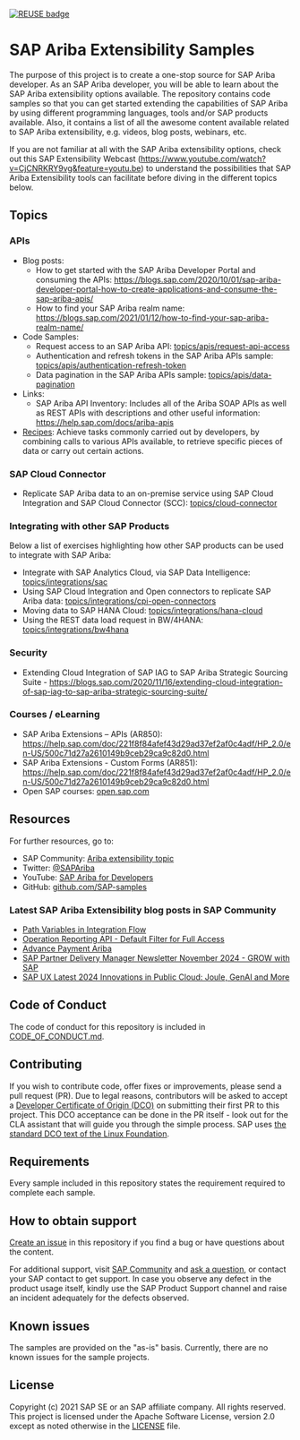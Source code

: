 [![REUSE badge](https://api.reuse.software/badge/github.com/SAP-samples/ariba-extensibility-samples)](https://api.reuse.software/info/github.com/SAP-samples/ariba-extensibility-samples)

# SAP Ariba Extensibility Samples
The purpose of this project is to create a one-stop source for SAP Ariba developer. As an SAP Ariba developer, you will be able to learn about the SAP Ariba extensibility options available. The repository contains code samples so that you can get started extending the capabilities of SAP Ariba by using different programming languages, tools and/or SAP products available. Also, it contains a list of all the awesome content available related to SAP Ariba extensibility, e.g. videos, blog posts, webinars, etc. 

If you are not familiar at all with the SAP Ariba extensibility options, check out this SAP Extensibility Webcast (https://www.youtube.com/watch?v=CjCNRKRY9vg&feature=youtu.be) to understand the possibilities that SAP Ariba Extensibility tools can facilitate before diving in the different topics below. 


## Topics

### APIs
- Blog posts: 
  - How to get started with the SAP Ariba Developer Portal and consuming the APIs: https://blogs.sap.com/2020/10/01/sap-ariba-developer-portal-how-to-create-applications-and-consume-the-sap-ariba-apis/
  - How to find your SAP Ariba realm name: https://blogs.sap.com/2021/01/12/how-to-find-your-sap-ariba-realm-name/ 
- Code Samples:
  - Request access to an SAP Ariba API: [topics/apis/request-api-access](topics/apis/request-api-access/)
  - Authentication and refresh tokens in the SAP Ariba APIs sample: [topics/apis/authentication-refresh-token](topics/apis/authentication-refresh-tokens/)
  - Data pagination in the SAP Ariba APIs sample: [topics/apis/data-pagination](topics/apis/data-pagination/)
- Links:
  - SAP Ariba API Inventory: Includes all of the Ariba SOAP APIs as well as REST APIs with descriptions and other useful information: https://help.sap.com/docs/ariba-apis
- [Recipes](./topics/apis/recipes): Achieve tasks commonly carried out by developers, by combining calls to various APIs available, to retrieve specific pieces of data or carry out certain actions.

### SAP Cloud Connector
- Replicate SAP Ariba data to an on-premise service using SAP Cloud Integration and SAP Cloud Connector (SCC): [topics/cloud-connector](topics/cloud-connector/)
### Integrating with other SAP Products

Below a list of exercises highlighting how other SAP products can be used to integrate with SAP Ariba:
- Integrate with SAP Analytics Cloud, via SAP Data Intelligence: [topics/integrations/sac](topics/integrations/sac/)
- Using SAP Cloud Integration and Open connectors to replicate SAP Ariba data: [topics/integrations/cpi-open-connectors](topics/integrations/cpi-open-connectors)
- Moving data to SAP HANA Cloud: [topics/integrations/hana-cloud](topics/integrations/hana-cloud/)
- Using the REST data load request in BW/4HANA: [topics/integrations/bw4hana](topics/integrations/bw4hana/)

### Security
- Extending Cloud Integration of SAP IAG to SAP Ariba Strategic Sourcing Suite - https://blogs.sap.com/2020/11/16/extending-cloud-integration-of-sap-iag-to-sap-ariba-strategic-sourcing-suite/

### Courses / eLearning
- SAP Ariba Extensions – APIs (AR850): https://help.sap.com/doc/221f8f84afef43d29ad37ef2af0c4adf/HP_2.0/en-US/500c71d27a2610149b9ceb29ca9c82d0.html
- SAP Ariba Extensions - Custom Forms (AR851): https://help.sap.com/doc/221f8f84afef43d29ad37ef2af0c4adf/HP_2.0/en-US/500c71d27a2610149b9ceb29ca9c82d0.html
- Open SAP courses: [open.sap.com](https://open.sap.com/courses?q=SAP%20Ariba)


## Resources

For further resources, go to:

- SAP Community: [Ariba extensibility topic](https://community.sap.com/topics/ariba-extensibility)
- Twitter: [@SAPAriba](https://twitter.com/sapariba)
- YouTube: [SAP Ariba for Developers](https://www.youtube.com/watch?v=oXW3SBCadoI&list=PL6RpkC85SLQDXSLHrSPtu8wztzDs8kYPX)
- GitHub: [github.com/SAP-samples](http://github.com/SAP-Samples)


### Latest SAP Ariba Extensibility blog posts in SAP Community
<!-- SAP-COMMUNITY-ARIBA-EXTENSIBILITY:START -->
- [Path Variables in Integration Flow](https://community.sap.com/t5/technology-q-a/path-variables-in-integration-flow/qaq-p/13953651)
- [Operation Reporting API - Default Filter for Full Access](https://community.sap.com/t5/spend-management-q-a/operation-reporting-api-default-filter-for-full-access/qaq-p/13950264)
- [Advance Payment Ariba](https://community.sap.com/t5/supply-chain-management-q-a/advance-payment-ariba/qaq-p/13936406)
- [SAP Partner Delivery Manager Newsletter November 2024 - GROW with SAP](https://community.sap.com/t5/enterprise-resource-planning-blogs-by-sap/sap-partner-delivery-manager-newsletter-november-2024-grow-with-sap/ba-p/13934280)
- [SAP UX Latest 2024 Innovations in Public Cloud: Joule, GenAI and More](https://community.sap.com/t5/technology-blogs-by-sap/sap-ux-latest-2024-innovations-in-public-cloud-joule-genai-and-more/ba-p/13770638)
<!-- SAP-COMMUNITY-ARIBA-EXTENSIBILITY:END -->


## Code of Conduct

The code of conduct for this repository is included in [CODE_OF_CONDUCT.md](CODE_OF_CONDUCT.md).

## Contributing

If you wish to contribute code, offer fixes or improvements, please send a pull request (PR). Due to legal reasons, contributors will be asked to accept a [Developer Certificate of Origin (DCO)](https://en.wikipedia.org/wiki/Developer_Certificate_of_Origin) on submitting their first PR to this project. This DCO acceptance can be done in the PR itself - look out for the CLA assistant that will guide you through the simple process. SAP uses [the standard DCO text of the Linux Foundation](https://developercertificate.org/).

## Requirements

Every sample included in this repository states the requirement required to complete each sample.

## How to obtain support

[Create an issue](https://github.com/SAP-samples/ariba-extensibility-samples/issues) in this repository if you find a bug or have questions about the content.

For additional support, visit [SAP Community](https://community.sap.com/topics/ariba-extensibility) and [ask a question](https://answers.sap.com/questions/ask.html?primaryTagId=ff06b2d6-8e62-4ba2-b1a8-9d4867d0a62f), or contact your SAP contact to get support. In case you observe any defect in the product usage itself, kindly use the SAP Product Support channel and raise an incident adequately for the defects observed.

## Known issues

The samples are provided on the "as-is" basis. Currently, there are no known issues for the sample projects.

## License

Copyright (c) 2021 SAP SE or an SAP affiliate company. All rights reserved. This project is licensed under the Apache Software License, version 2.0 except as noted otherwise in the [LICENSE](LICENSES/Apache-2.0.txt) file.
